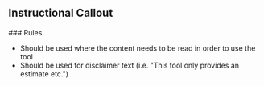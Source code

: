 ## Instructional Callout

### Rules

* Should be used where the content needs to be read in order to use the tool
* Should be used for disclaimer text (i.e. "This tool only provides an estimate etc.")
